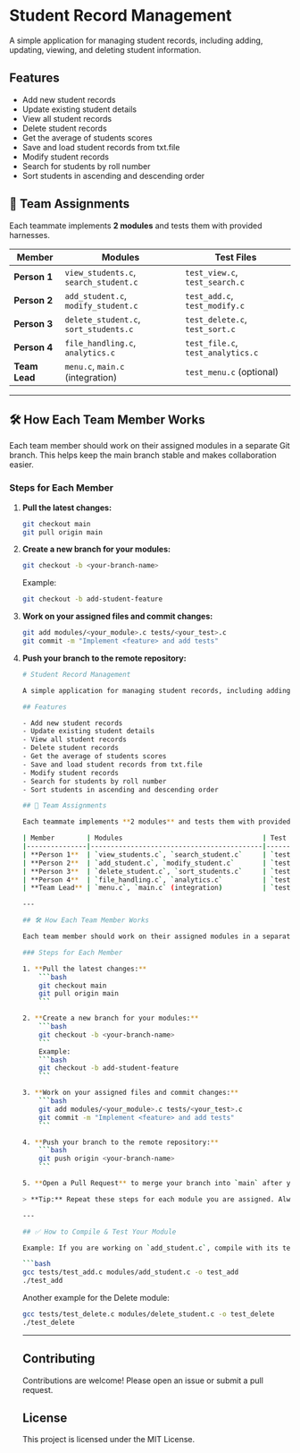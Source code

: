 # Student Record Management

A simple application for managing student records, including adding, updating, viewing, and deleting student information.

## Features

- Add new student records
- Update existing student details
- View all student records
- Delete student records
- Get the average of students scores
- Save and load student records from txt.file
- Modify student records
- Search for students by roll number
- Sort students in ascending and descending order

## 👥 Team Assignments

Each teammate implements **2 modules** and tests them with provided harnesses.

| Member        | Modules                                   | Test Files                        |
|---------------|-------------------------------------------|-----------------------------------|
| **Person 1**  | `view_students.c`, `search_student.c`     | `test_view.c`, `test_search.c`    |
| **Person 2**  | `add_student.c`, `modify_student.c`       | `test_add.c`, `test_modify.c`     |
| **Person 3**  | `delete_student.c`, `sort_students.c`     | `test_delete.c`, `test_sort.c`    |
| **Person 4**  | `file_handling.c`, `analytics.c`          | `test_file.c`, `test_analytics.c` |
| **Team Lead** | `menu.c`, `main.c` (integration)          | `test_menu.c` (optional)          |

---

## 🛠 How Each Team Member Works

Each team member should work on their assigned modules in a separate Git branch. This helps keep the main branch stable and makes collaboration easier.

### Steps for Each Member

1. **Pull the latest changes:**
    ```bash
    git checkout main
    git pull origin main
    ```

2. **Create a new branch for your modules:**
    ```bash
    git checkout -b <your-branch-name>
    ```
    Example:
    ```bash
    git checkout -b add-student-feature
    ```

3. **Work on your assigned files and commit changes:**
    ```bash
    git add modules/<your_module>.c tests/<your_test>.c
    git commit -m "Implement <feature> and add tests"
    ```

4. **Push your branch to the remote repository:**
    ```bash
    # Student Record Management

    A simple application for managing student records, including adding, updating, viewing, and deleting student information.

    ## Features

    - Add new student records
    - Update existing student details
    - View all student records
    - Delete student records
    - Get the average of students scores
    - Save and load student records from txt.file
    - Modify student records
    - Search for students by roll number
    - Sort students in ascending and descending order

    ## 👥 Team Assignments

    Each teammate implements **2 modules** and tests them with provided harnesses.

    | Member        | Modules                                   | Test Files                        |
    |---------------|-------------------------------------------|-----------------------------------|
    | **Person 1**  | `view_students.c`, `search_student.c`     | `test_view.c`, `test_search.c`    |
    | **Person 2**  | `add_student.c`, `modify_student.c`       | `test_add.c`, `test_modify.c`     |
    | **Person 3**  | `delete_student.c`, `sort_students.c`     | `test_delete.c`, `test_sort.c`    |
    | **Person 4**  | `file_handling.c`, `analytics.c`          | `test_file.c`, `test_analytics.c` |
    | **Team Lead** | `menu.c`, `main.c` (integration)          | `test_menu.c` (optional)          |

    ---

    ## 🛠 How Each Team Member Works

    Each team member should work on their assigned modules in a separate Git branch. This helps keep the main branch stable and makes collaboration easier.

    ### Steps for Each Member

    1. **Pull the latest changes:**
        ```bash
        git checkout main
        git pull origin main
        ```

    2. **Create a new branch for your modules:**
        ```bash
        git checkout -b <your-branch-name>
        ```
        Example:
        ```bash
        git checkout -b add-student-feature
        ```

    3. **Work on your assigned files and commit changes:**
        ```bash
        git add modules/<your_module>.c tests/<your_test>.c
        git commit -m "Implement <feature> and add tests"
        ```

    4. **Push your branch to the remote repository:**
        ```bash
        git push origin <your-branch-name>
        ```

    5. **Open a Pull Request** to merge your branch into `main` after your code is reviewed and tested.

    > **Tip:** Repeat these steps for each module you are assigned. Always keep your branch up to date with `main` by pulling regularly.

    ---

    ## ✅ How to Compile & Test Your Module

    Example: If you are working on `add_student.c`, compile with its test harness:

    ```bash
    gcc tests/test_add.c modules/add_student.c -o test_add
    ./test_add
    ```

    Another example for the Delete module:

    ```bash
    gcc tests/test_delete.c modules/delete_student.c -o test_delete
    ./test_delete
    ```

    ---

    ## Contributing

    Contributions are welcome! Please open an issue or submit a pull request.

    ## License

    This project is licensed under the MIT License.